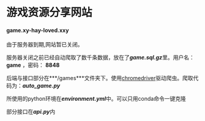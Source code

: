 # 游戏资源分享网站

#### game.xy-hay-loved.xxy

由于服务器到期,网站暂已关闭。

服务器关闭之前已经自动爬取了数千条数据，放在了***game.sql.gz***里。用户名：   **game**   ，密码：   **8848**





后端与接口部分在***/games***文件夹下。使用<u>chromedriver</u>驱动爬虫。爬取代码为：***auto_game.py***

所使用的python环境在***environment.yml***中。可以只用conda命令一键克隆

部分接口在***api.py***内